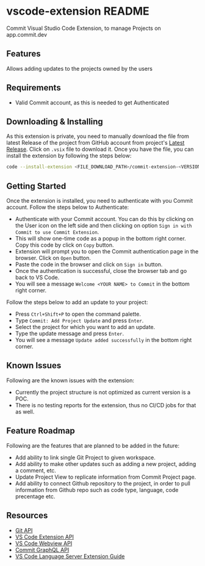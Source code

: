 # vscode-extension README

Commit Visual Studio Code Extension, to manage Projects on app.commit.dev

## Features

Allows adding updates to the projects owned by the users

## Requirements

- Valid Commit account, as this is needed to get Authenticated

## Downloading & Installing

As this extension is private, you need to manually download the file from latest Release of the project from GitHub account from project's [Latest Release](https://github.com/commitdev/vscode-extension/releases/latest). Click on `.vsix` file to download it. Once you have the file, you can install the extension by following the steps below:

```bash
code --install-extension <FILE_DOWNLOAD_PATH>/commit-extension-<VERSION_NUMBER>.vsix
```

## Getting Started

Once the extension is installed, you need to authenticate with you Commit account. Follow the steps below to Authenticate:

- Authenticate with your Commit account. You can do this by clicking on the User icon on the left side and then clicking on option `Sign in with Commit to use Commit Extension`.
- This will show one-time code as a popup in the bottom right corner. Copy this code by click on `Copy` button.
- Extension will prompt you to open the Commit authentication page in the browser. Click on `Open` button.
- Paste the code in the browser and click on `Sign in` button.
- Once the authentication is successful, close the browser tab and go back to VS Code.
- You will see a message `Welcome <YOUR NAME> to Commit` in the bottom right corner.

Follow the steps below to add an update to your project:

- Press `Ctrl+Shift+P` to open the command palette.
- Type `Commit: Add Project Update` and press `Enter`.
- Select the project for which you want to add an update.
- Type the update message and press `Enter`.
- You will see a message `Update added successfully` in the bottom right corner.

## Known Issues

Following are the known issues with the extension:

- Currently the project structure is not optimized as current version is a POC.
- There is no testing reports for the extension, thus no CI/CD jobs for that as well.

## Feature Roadmap

Following are the features that are planned to be added in the future:

- Add ability to link single Git Project to given workspace.
- Add ability to make other updates such as adding a new project, adding a comment, etc.
- Update Project View to replicate information from Commit Project page.
- Add ability to connect Github repository to the project, in order to pull information from Github repo such as code type, language, code precentage etc.

## Resources

- [Git API](https://github.com/microsoft/vscode/tree/main/extensions/git)
- [VS Code Extension API](https://code.visualstudio.com/api)
- [VS Code Webview API](https://code.visualstudio.com/api/extension-guides/webview)
- [Commit GraphQL API](https://app.commit.dev/api/graphql)
- [VS Code Language Server Extension Guide](https://code.visualstudio.com/api/language-extensions/language-server-extension-guide)
